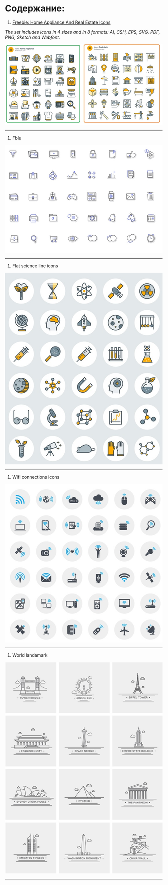 # Содержание:

1. [Freebie: Home Appliance And Real Estate Icons](https://www.smashingmagazine.com/2016/02/freebie-home-appliance-and-real-estate-icons/)

*The set includes icons in 4 sizes and in 8 formats: AI, CSH, EPS, SVG, PDF, PNG, Sketch and Webfont.*

![alt text](./img/freebie-home-appliance-and-real-estate-icons.jpg "Freebie: Home Appliance And Real Estate Icons")

---

1. Fblu

![alt text](./img/fblu.jpg "fblu.jpg")

---

1. Flat science line icons

![alt text](./img/flat-science-line-icons.jpg "Flat science line icons")

---

1. Wifi connections icons

![alt text](./img/wifi.jpg "Wifi connections icons")

---

1. World landamark

![alt text](./img/world-landamark.jpg "World landamark")

---